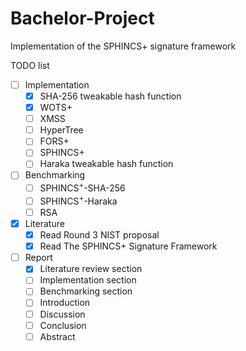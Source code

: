 # Bachelor-Project

Implementation of the SPHINCS+ signature framework

TODO list

- [ ] Implementation
    - [X] SHA-256 tweakable hash function
    - [X] WOTS+
    - [ ] XMSS
    - [ ] HyperTree
    - [ ] FORS+
    - [ ] SPHINCS+
    - [ ] Haraka tweakable hash function

- [ ] Benchmarking
    - [ ] SPHINCS<sup>+</sup>-SHA-256
    - [ ] SPHINCS<sup>+</sup>-Haraka
    - [ ] RSA

- [X] Literature
     - [X] Read Round 3 NIST proposal
     - [X] Read The SPHINCS+ Signature Framework

- [ ] Report
    - [X] Literature review section
    - [ ] Implementation section
    - [ ] Benchmarking section
    - [ ] Introduction
    - [ ] Discussion
    - [ ] Conclusion
    - [ ] Abstract